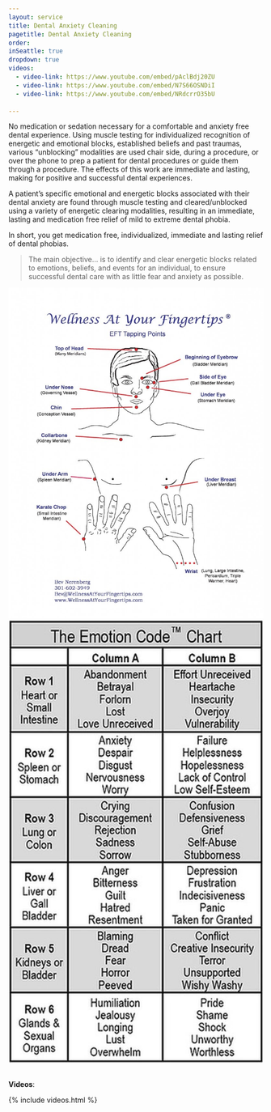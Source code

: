 ```yaml
---
layout: service
title: Dental Anxiety Cleaning
pagetitle: Dental Anxiety Cleaning
order:
inSeattle: true
dropdown: true
videos:
  - video-link: https://www.youtube.com/embed/pAclBdj20ZU
  - video-link: https://www.youtube.com/embed/N7S66OSNDiI
  - video-link: https://www.youtube.com/embed/NRdcrrO35bU

---
```

No medication or sedation necessary for a comfortable and anxiety free dental experience. Using muscle testing for individualized recognition of energetic and emotional blocks, established beliefs and past traumas, various “unblocking” modalities are used chair side, during a procedure, or over the phone to prep a patient for dental procedures or guide them through a procedure. The effects of this work are immediate and lasting, making for  positive and successful dental experiences.


A patient’s specific emotional and energetic blocks associated with their dental anxiety are found through muscle testing and cleared/unblocked using a variety of energetic clearing modalities, resulting in an immediate, lasting and medication free relief of mild to extreme dental phobia.


In short, you get medication free, individualized, immediate and lasting relief of dental phobias.


> The main objective… is to identify and clear energetic blocks related to emotions, beliefs, and events for an individual, to ensure successful dental care with as little fear and anxiety as possible.


<div class="container">
  <div class="row">
    <div class="col-sm">
      <img src="/assets/images/Tapping-Points-10.2.13-1-page-0-791x1024.jpg" class="img-fluid" alt="EFT Tapping points" />
    </div>
    <div class="col-sm">
      <img src="/assets/images/cdc92ad1c07dbccae3c974bccee0430f.jpg" class="img-fluid" alt="The Emotion Code Chart" />
    </div>
  </div>
</div>

<br/>

__Videos__:

{% include videos.html %}